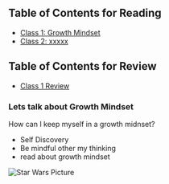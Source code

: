 ## Table of Contents for Reading
- [Class 1: Growth Mindset](growthmindset.md)
- [Class 2: xxxxx]()

## Table of Contents for Review
- [Class 1 Review](class1_review.md)

### Lets talk about Growth Mindset

How can I keep myself in a growth midnset?

- Self Discovery
- Be mindful other my thinking
- read about growth mindset


![Star Wars Picture](https://cdn.mos.cms.futurecdn.net/DEpYy8jSdvD9dkvVDSPNoD-650-80.jpg.webp)
